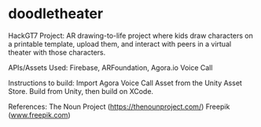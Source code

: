 # doodletheater
HackGT7 Project: AR drawing-to-life project where kids draw characters on a printable template, upload them, and interact with peers in a virtual theater with those characters.

APIs/Assets Used: Firebase, ARFoundation, Agora.io Voice Call

Instructions to build:
Import Agora Voice Call Asset from the Unity Asset Store. 
Build from Unity, then build on XCode.

References:
The Noun Project (https://thenounproject.com/)
Freepik (www.freepik.com)
